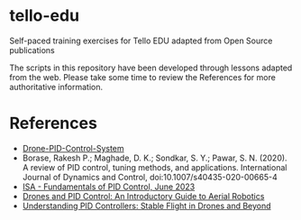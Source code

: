 # tello-edu
Self-paced training exercises for Tello EDU adapted from Open Source publications

The scripts in this repository have been developed through lessons adapted from the web. Please take some time to review the References for more authoritative information.

# References

- [Drone-PID-Control-System](https://github.com/Andre-AH/Drone-PID-Control-System)
- Borase, Rakesh P.; Maghade, D. K.; Sondkar, S. Y.; Pawar, S. N. (2020). A review of PID control, tuning methods, and applications. International Journal of Dynamics and Control, doi:10.1007/s40435-020-00665-4 
- [ISA - Fundamentals of PID Control, June 2023](https://www.isa.org/intech-home/2023/june-2023/features/fundamentals-pid-control) 
- [Drones and PID Control: An Introductory Guide to Aerial Robotics](https://medium.com/@sayedebad.777/drones-and-pid-control-an-introductory-guide-to-aerial-robotics-9cf24ffb1853)
- [Understanding PID Controllers: Stable Flight in Drones and Beyond](https://medium.com/@squonk-/understanding-pid-controllers-stable-flight-in-drones-and-beyond-861b1471c026) 
